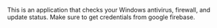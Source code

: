 This is an application that checks your Windows antivirus, firewall, and update status. Make sure to get credentials from google firebase.
